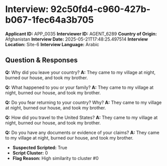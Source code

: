 # Interview: 92c50fd4-c960-427b-b067-1fec64a3b705
**Applicant ID:** APP_0035
**Interviewer ID:** AGENT_6289
**Country of Origin:** Afghanistan
**Interview Date:** 2025-05-21T17:48:25.497514
**Interview Location:** Site-6
**Interview Language:** Arabic

## Question & Responses

**Q:** Why did you leave your country?
**A:** They came to my village at night, burned our house, and took my brother.

**Q:** What happened to you or your family?
**A:** They came to my village at night, burned our house, and took my brother.

**Q:** Do you fear returning to your country? Why?
**A:** They came to my village at night, burned our house, and took my brother.

**Q:** How did you travel to the United States?
**A:** They came to my village at night, burned our house, and took my brother.

**Q:** Do you have any documents or evidence of your claims?
**A:** They came to my village at night, burned our house, and took my brother.

- **Suspected Scripted:** True
- **Script Cluster:** 0
- **Flag Reason:** High similarity to cluster #0